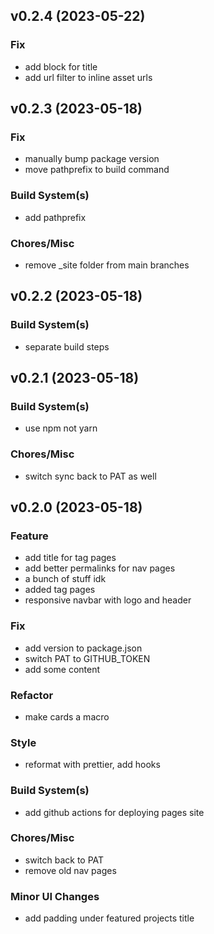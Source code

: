 ## v0.2.4 (2023-05-22)

### Fix

- add block for title
- add url filter to inline asset urls

## v0.2.3 (2023-05-18)

### Fix

- manually bump package version
- move pathprefix to build command

### Build System(s)

- add pathprefix

### Chores/Misc

- remove _site folder from main branches

## v0.2.2 (2023-05-18)

### Build System(s)

- separate build steps

## v0.2.1 (2023-05-18)

### Build System(s)

- use npm not yarn

### Chores/Misc

- switch sync back to PAT as well

## v0.2.0 (2023-05-18)

### Feature

- add title for tag pages
- add better permalinks for nav pages
- a bunch of stuff idk
- added tag pages
- responsive navbar with logo and header

### Fix

- add version to package.json
- switch PAT to GITHUB_TOKEN
- add some content

### Refactor

- make cards a macro

### Style

- reformat with prettier, add hooks

### Build System(s)

- add github actions for deploying pages site

### Chores/Misc

- switch back to PAT
- remove old nav pages

### Minor UI Changes

- add padding under featured projects title
